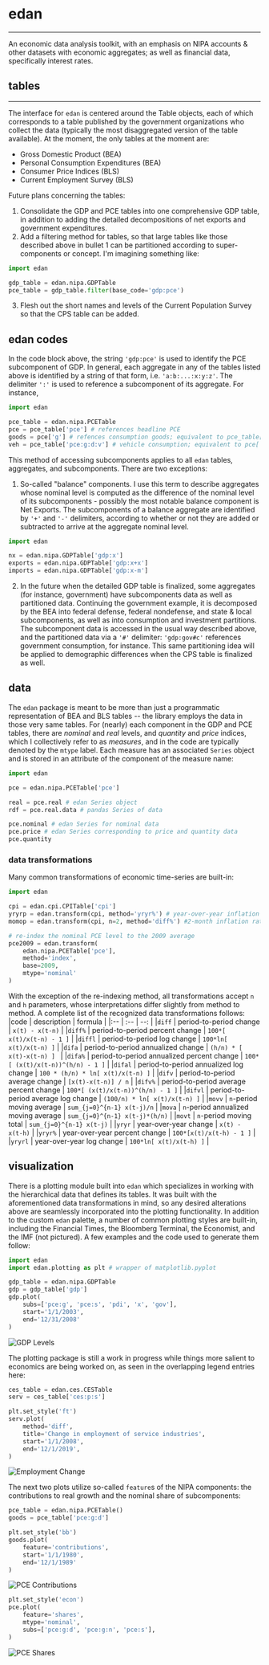 # edan
---

An economic data analysis toolkit, with an emphasis on NIPA accounts & other datasets with economic aggregates; as well as financial data, specifically interest rates.


## tables
---
The interface for `edan` is centered around the Table objects, each of which corresponds to a table published by the government organizations who collect the data (typically the most disaggregated version of the table available). At the moment, the only tables at the moment are:
* Gross Domestic Product (BEA)
* Personal Consumption Expenditures (BEA)
* Consumer Price Indices (BLS)
* Current Employment Survey (BLS)

Future plans concerning the tables:
1. Consolidate the GDP and PCE tables into one comprehensive GDP table, in addition to adding the detailed decompositions of net exports and government expenditures.
2. Add a filtering method for tables, so that large tables like those described above in bullet 1 can be partitioned according to super-components or concept. I'm imagining something like:
```python
import edan

gdp_table = edan.nipa.GDPTable
pce_table = gdp_table.filter(base_code='gdp:pce')
```
3. Flesh out the short names and levels of the Current Population Survey so that the CPS table can be added.

## edan codes
In the code block above, the string `'gdp:pce'` is used to identify the PCE subcomponent of GDP. In general, each aggregate in any of the tables listed above is identified by a string of that form, i.e. `'a:b:...:x:y:z'`. The delimiter `':'` is used to reference a subcomponent of its aggregate. For instance,
```python
import edan

pce_table = edan.nipa.PCETable
pce = pce_table['pce'] # references headline PCE
goods = pce['g'] # refences consumption goods; equivalent to pce_table['pce:g']
veh = pce_table['pce:g:d:v'] # vehicle consumption; equivalent to pce['g:d:v'] and goods['d:v']
```
This method of accessing subcomponents applies to all `edan` tables, aggregates, and subcomponents. There are two exceptions:
1. So-called "balance" components. I use this term to describe aggregates whose nominal level is computed as the difference of the nominal level of its subcomponents - possibly the most notable balance component is Net Exports. The subcomponents of a balance aggregate are identified by `'+'` and `'-'` delimiters, according to whether or not they are added or subtracted to arrive at the aggregate nominal level.
```python
import edan

nx = edan.nipa.GDPTable['gdp:x']
exports = edan.nipa.GDPTable['gdp:x+x']
imports = edan.nipa.GDPTable['gdp:x-m']
```
2. In the future when the detailed GDP table is finalized, some aggregates (for instance, government) have subcomponents data as well as partitioned data. Continuing the government example, it is decomposed by the BEA into federal defense, federal nondefense, and state & local subcomponents, as well as into consumption and investment partitions. The subcomponent data is accessed in the usual way described above, and the partitioned data via a `'#'` delimiter: `'gdp:gov#c'` references government consumption, for instance. This same partitioning idea will be applied to demographic differences when the CPS table is finalized as well.

## data
The `edan` package is meant to be more than just a programmatic representation of BEA and BLS tables -- the library employs the data in those very same tables. For (nearly) each component in the GDP and PCE tables, there are *nominal* and *real* levels, and *quantity* and *price* indices, which I collectively refer to as *measures*, and in the code are typically denoted by the `mtype` label. Each measure has an associated `Series` object and is stored in an attribute of the component of the measure name:
```python
import edan

pce = edan.nipa.PCETable['pce']

real = pce.real # edan Series object
rdf = pce.real.data # pandas Series of data

pce.nominal # edan Series for nominal data
pce.price # edan Series corresponding to price and quantity data
pce.quantity
```

### data transformations
Many common transformations of economic time-series are built-in:
```python
import edan

cpi = edan.cpi.CPITable['cpi']
yryrp = edan.transform(cpi, method='yryr%') # year-over-year inflation rate
momop = edan.transform(cpi, n=2, method='diff%') #2-month inflation rate

# re-index the nominal PCE level to the 2009 average
pce2009 = edan.transform( 
    edan.nipa.PCETable['pce'],
    method='index',
    base=2009,
    mtype='nominal'
)
```
With the exception of the re-indexing method, all transformations accept `n` and `h` parameters, whose interpretations differ slightly from method to method. A complete list of the recognized data transformations follows:
|code    | description                                | formula                           |
|:--     | :--                                        | --:                               |
|`diff`  | period-to-period change                    | `x(t) - x(t-n)`                   |
|`diff%` | period-to-period percent change            | `100*[ x(t)/x(t-n) - 1 ]`         |
|`diffl` | period-to-period log change                | `100*ln[ x(t)/x(t-n) ]`           |
|`difa`  | period-to-period annualized change         | `(h/n) * [ x(t)-x(t-n) ] `        |
|`difa%` | period-to-period annualized percent change | `100*[ (x(t)/x(t-n))^(h/n) - 1 ]` |
|`difal` | period-to-period annualized log change     | `100 * (h/n) * ln[ x(t)/x(t-n) ]` |
|`difv`  | period-to-period average change            | `[x(t)-x(t-n)] / n`               |
|`difv%` | period-to-period average percent change    | `100*[ (x(t)/x(t-n))^(h/n) - 1 ]` |
|`difvl` | period-to-period average log change        | `(100/n) * ln[ x(t)/x(t-n) ]`     |
|`movv`  | `n`-period moving average                  | `sum_{j=0}^{n-1} x(t-j)/n`        |
|`mova`  | `n`-period annualized moving average       | `sum_{j=0}^{n-1} x(t-j)*(h/n)`    |
|`movt`  | `n`-period moving total                    | `sum_{j=0}^{n-1} x(t-j)`          |
|`yryr`  | year-over-year change                      | `x(t) -  x(t-h)`                  |
|`yryr%` | year-over-year percent change              | `100*[x(t)/x(t-h) - 1 ]`          |
|`yryrl` | year-over-year log change                  | `100*ln[ x(t)/x(t-h) ]`           |



## visualization
There is a plotting module built into `edan` which specializes in working with the hierarchical data that defines its tables. It was built with the aforementioned data transformations in mind, so any desired alterations above are seamlessly incorporated into the plotting functionality. In addition to the custom `edan` palette, a number of common plotting styles are built-in, including the Financial Times, the Bloomberg Terminal, the Economist, and the IMF (not pictured). A few examples and the code used to generate them follow:
```python
import edan
import edan.plotting as plt # wrapper of matplotlib.pyplot

gdp_table = edan.nipa.GDPTable
gdp = gdp_table['gdp']
gdp.plot(
	subs=['pce:g', 'pce:s', 'pdi', 'x', 'gov'],
	start='1/1/2003',
	end='12/31/2008'
)
```
![GDP Levels](https://github.com/hotzsauce/edan/blob/main/readme_figs/gdp_level.png?raw=true)


The plotting package is still a work in progress while things more salient to economics are being worked on, as seen in the overlapping legend entries here:
```python
ces_table = edan.ces.CESTable
serv = ces_table['ces:p:s']

plt.set_style('ft')
serv.plot(
	method='diff',
	title='Change in employment of service industries',
	start='1/1/2008',
	end='12/1/2019',
)
```
![Employment Change](https://github.com/hotzsauce/edan/blob/main/readme_figs/empl_change.png?raw=true)


The next two plots utilize so-called `feature`s of the NIPA components: the contributions to real growth and the nominal share of subcomponents:
```python
pce_table = edan.nipa.PCETable()
goods = pce_table['pce:g:d']

plt.set_style('bb')
goods.plot(
	feature='contributions',
	start='1/1/1980',
	end='12/1/1989'
)
```
![PCE Contributions](https://github.com/hotzsauce/edan/blob/main/readme_figs/pce_contr.png?raw=true)

```python
plt.set_style('econ')
pce.plot(
	feature='shares',
	mtype='nominal',
	subs=['pce:g:d', 'pce:g:n', 'pce:s'],
)
```
![PCE Shares](https://github.com/hotzsauce/edan/blob/main/readme_figs/pce_shares.png?raw=true)